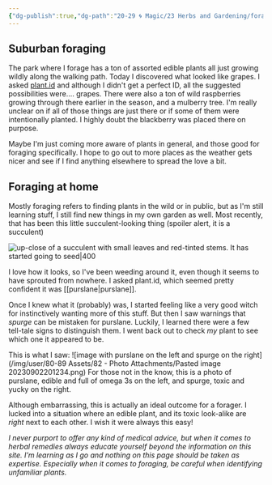 ```yaml
---
{"dg-publish":true,"dg-path":"20-29 🌀 Magic/23 Herbs and Gardening/foraging.md","dg-permalink":"foraging","permalink":"/foraging/","title":"Foraging","noteIcon":"","created":"2023-09-04T20:16","updated":"2023-09-03T10:55:26.165-04:00"}
---
```



## Suburban foraging
The park where I forage has a ton of assorted edible plants all just growing wildly along the walking path. Today I discovered what looked like grapes. I asked [plant.id](https://plant.id) and although I didn't get a perfect ID, all the suggested possibilities were.... grapes. There were also a ton of wild raspberries growing through there earlier in the season, and a mulberry tree. I'm really unclear on if all of those things are just there or if some of them were intentionally planted. I highly doubt the blackberry was placed there on purpose.

Maybe I'm just coming more aware of plants in general, and those good for foraging specifically. I hope to go out to more places as the weather gets nicer and see if I find anything elsewhere to spread the love a bit.

## Foraging at home
Mostly foraging refers to finding plants in the wild or in public, but as I'm still learning stuff, I still find new things in my own garden as well. Most recently, that has been this little succulent-looking thing (spoiler alert, it is a succulent)

![up-close of a succulent with small leaves and red-tinted stems. It has started going to seed|400](https://i.imgur.com/6VNCr60.jpg)

I love how it looks, so I've been weeding around it, even though it seems to have sprouted from nowhere. I asked plant.id, which seemed pretty confident it was [[purslane\|purslane]].

Once I knew what it (probably) was, I started feeling like a very good witch for instinctively wanting more of this stuff. But then I saw warnings that *spurge* can be mistaken for purslane. Luckily, I learned there were a few tell-tale signs to distinguish them. I went back out to check *my* plant to see which one it appeared to be.

This is what I saw:
![image with purslane on the left and spurge on the right](/img/user/80-89 Assets/82 - Photo Attachments/Pasted image 20230902201234.png)
For those not in the know, this is a photo of purslane, edible and full of omega 3s on the left, and spurge, toxic and yucky on the right.

Although embarrassing, this is actually an ideal outcome for a forager. I lucked into a situation where an edible plant, and its toxic look-alike are *right* next to each other. I wish it were always this easy!




*I never purport to offer any kind of medical advice, but when it comes to herbal remedies always educate yourself beyond the information on this site. I’m learning as I go and nothing on this page should be taken as expertise. Especially when it comes to foraging, be careful when identifying unfamiliar plants.*